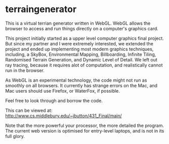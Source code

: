 # terraingenerator

This is a virtual terrian generator written in WebGL. WebGL allows the browser to access and run things directly on a computer's graphics card. 

This project initially started as a upper level computer graphics final project. But since my partner and I were extremely interested, we extended the project and ended up implementing most modern graphics techniques, including, a SkyBox, Environmental Mapping, Billboarding, Infinite Tiling, Randomised Terrain Generation, and Dynamic Level of Detail. We left out ray tracing, because it requires alot of computation, and realistically cannot run in the browser.

As WebGL is an experimental technology, the code might not run as smoothly on all browsers. It currently has strange errors on the Mac, and Mac users should use Firefox, or WaterFox, if possible. 

Feel free to look through and borrow the code.


This can be viewed at:
http://www.cs.middlebury.edu/~jbutton/431_Final/main/

Note that the more powerful your processor, the more detailed the program. The current web version is optimised for entry-level laptops, and is not in its full glory.
